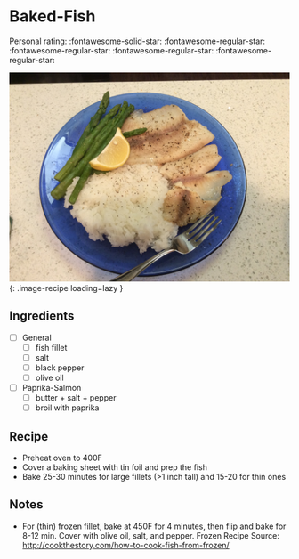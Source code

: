 <!-- Do not modify sections with "AUTO-*". They are updated by make.py -->

# Baked-Fish

<!-- rating=1; (User can specify rating on scale of 1-5) -->
<!-- AUTO-UserRating -->
Personal rating: :fontawesome-solid-star: :fontawesome-regular-star: :fontawesome-regular-star: :fontawesome-regular-star: :fontawesome-regular-star:
<!-- /AUTO-UserRating -->

<!-- AUTO-Image -->
![baked-fish.jpg](./baked-fish.jpg){: .image-recipe loading=lazy }
<!-- /AUTO-Image -->

## Ingredients

* [ ] General
    * [ ] fish fillet
    * [ ] salt
    * [ ] black pepper
    * [ ] olive oil
* [ ] Paprika-Salmon
    * [ ] butter + salt + pepper
    * [ ] broil with paprika

## Recipe

* Preheat oven to 400F
* Cover a baking sheet with tin foil and prep the fish
* Bake 25-30 minutes for large fillets (>1 inch tall) and 15-20 for thin ones

## Notes

* For (thin) frozen fillet, bake at 450F for 4 minutes, then flip and bake for 8-12 min. Cover with olive oil, salt, and pepper. Frozen Recipe Source: http://cookthestory.com/how-to-cook-fish-from-frozen/
